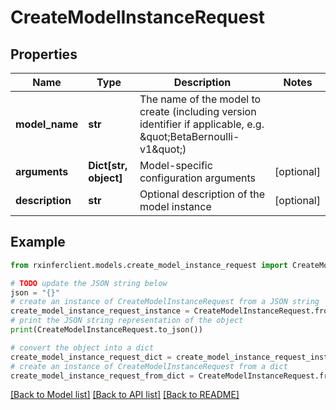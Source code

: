 # CreateModelInstanceRequest


## Properties

Name | Type | Description | Notes
------------ | ------------- | ------------- | -------------
**model_name** | **str** | The name of the model to create (including version identifier if applicable, e.g. \&quot;BetaBernoulli-v1\&quot;) | 
**arguments** | **Dict[str, object]** | Model-specific configuration arguments | [optional] 
**description** | **str** | Optional description of the model instance | [optional] 

## Example

```python
from rxinferclient.models.create_model_instance_request import CreateModelInstanceRequest

# TODO update the JSON string below
json = "{}"
# create an instance of CreateModelInstanceRequest from a JSON string
create_model_instance_request_instance = CreateModelInstanceRequest.from_json(json)
# print the JSON string representation of the object
print(CreateModelInstanceRequest.to_json())

# convert the object into a dict
create_model_instance_request_dict = create_model_instance_request_instance.to_dict()
# create an instance of CreateModelInstanceRequest from a dict
create_model_instance_request_from_dict = CreateModelInstanceRequest.from_dict(create_model_instance_request_dict)
```
[[Back to Model list]](../README.md#documentation-for-models) [[Back to API list]](../README.md#documentation-for-api-endpoints) [[Back to README]](../README.md)


